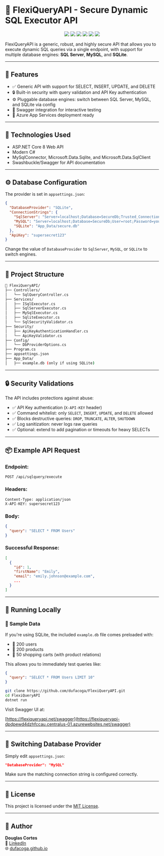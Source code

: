 # 🔐 FlexiQueryAPI - Secure Dynamic SQL Executor API

<p align="center">
  <a href="https://github.com/dufacoga/FlexiQueryAPI/issues"><img src="https://img.shields.io/github/issues/dufacoga/FlexiQueryAPI"/></a>
  <a href="https://github.com/dufacoga/FlexiQueryAPI/stargazers"><img src="https://img.shields.io/github/stars/dufacoga/FlexiQueryAPI"/></a>
  <a href="https://github.com/dufacoga/FlexiQueryAPI/network/members"><img src="https://img.shields.io/github/forks/dufacoga/FlexiQueryAPI"/></a>
  <a href="https://github.com/dufacoga/FlexiQueryAPI/commits/master"><img src="https://img.shields.io/github/last-commit/dufacoga/FlexiQueryAPI"/></a>
  <a href="https://github.com/dufacoga/FlexiQueryAPI/blob/master/CONTRIBUTING.md"><img src="https://img.shields.io/badge/contributions-welcome-brightgreen.svg?style=flat"/></a>
  <a href="https://github.com/dufacoga/FlexiQueryAPI/blob/master/LICENSE.txt"><img src="https://img.shields.io/github/license/dufacoga/FlexiQueryAPI"/></a>
</p>

FlexiQueryAPI is a generic, robust, and highly secure API that allows you to execute dynamic SQL queries via a single endpoint, with support for multiple database engines: **SQL Server**, **MySQL**, and **SQLite**.

---

## 🚀 Features

- ✅ Generic API with support for SELECT, INSERT, UPDATE, and DELETE
- 🔒 Built-in security with query validation and API Key authentication
- ⚙️ Pluggable database engines: switch between SQL Server, MySQL, and SQLite via config
- 🧪 Swagger integration for interactive testing
- 🔧 Azure App Services deployment ready

---

## 🧰 Technologies Used

- ASP.NET Core 8 Web API
- Modern C#
- MySqlConnector, Microsoft.Data.Sqlite, and Microsoft.Data.SqlClient
- Swashbuckle/Swagger for API documentation

---

## ⚙️ Database Configuration

The provider is set in `appsettings.json`:

```json
{
  "DatabaseProvider": "SQLite",
  "ConnectionStrings": {
    "SqlServer": "Server=localhost;Database=SecureDb;Trusted_Connection=True;",
    "MySQL": "Server=localhost;Database=SecureDb;User=root;Password=yourpass;",
    "SQLite": "App_Data/secure.db"
  },
  "ApiKey": "supersecret123"
}
```

Change the value of `DatabaseProvider` to `SqlServer`, `MySQL`, or `SQLite` to switch engines.

---

## 📂 Project Structure

```bash
📁 FlexiQueryAPI/
├── Controllers/
│   └── SqlQueryController.cs
├── Services/
│   ├── ISqlExecutor.cs
│   ├── SqlServerExecutor.cs
│   ├── MySqlExecutor.cs
│   ├── SqliteExecutor.cs
│   └── SqlSecurityValidator.cs
├── Security/
│   ├── ApiKeyAuthenticationHandler.cs
│   └── ApiKeyValidator.cs
├── Config/
│   └── DbProviderOptions.cs
├── Program.cs
├── appsettings.json
├── App_Data/
│   ├── example.db (only if using SQLite)
```

---

## 🔒 Security Validations

The API includes protections against abuse:

- ✅ API Key authentication (`X-API-KEY` header)
- ✅ Command whitelist: only `SELECT`, `INSERT`, `UPDATE`, and `DELETE` allowed
- ✅ Blocks destructive queries: `DROP`, `TRUNCATE`, `ALTER`, `SHUTDOWN`
- ✅ Log sanitization: never logs raw queries
- ✅ Optional: extend to add pagination or timeouts for heavy SELECTs

---

## 📦 Example API Request

### Endpoint:

```http
POST /api/sqlquery/execute
```

### Headers:

```
Content-Type: application/json
X-API-KEY: supersecret123
```

### Body:

```json
{
  "query": "SELECT * FROM Users"
}
```

### Successful Response:

```json
[
  {
    "id": 1,
    "firstName": "Emily",
    "email": "emily.johnson@example.com",
    ...
  }
]
```

---

## 🧪 Running Locally

### 🧃 Sample Data

If you're using SQLite, the included `example.db` file comes preloaded with:

- 👤 200 users
- 🛒 200 products
- 🧺 50 shopping carts (with product relations)

This allows you to immediately test queries like:

```json
{
  "query": "SELECT * FROM Users LIMIT 10"
}
```

```bash
git clone https://github.com/dufacoga/FlexiQueryAPI.git
cd FlexiQueryAPI
dotnet run
```

Visit Swagger UI at:

[https://flexiqueryapi.net/swagger](https://flexiqueryapi-dpdpewd4dzhfccau.centralus-01.azurewebsites.net/swagger)

---

## 🧩 Switching Database Provider

Simply edit `appsettings.json`:

```json
"DatabaseProvider": "MySQL"
```

Make sure the matching connection string is configured correctly.

---

## 📄 License

This project is licensed under the [MIT License](LICENSE).

---

## 👤 Author

**Douglas Cortes**\
💼 [LinkedIn](https://www.linkedin.com/in/dufacoga)\
🌐 [dufacoga.github.io](https://dufacoga.github.io)
